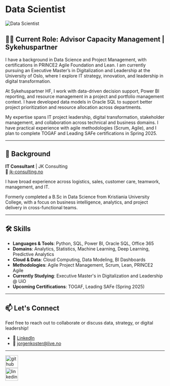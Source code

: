 # Data Scientist  
![Data Scientist](https://miro.medium.com/max/870/1*14v1pUZwr516557dpS-oYw.jpeg)

## 👨‍💼 Current Role: Advisor Capacity Management | Sykehuspartner

I have a background in Data Science and Project Management, with certifications in PRINCE2 Agile Foundation and Lean. I am currently pursuing an Executive Master’s in Digitalization and Leadership at the University of Oslo, where I explore IT strategy, innovation, and leadership in digital transformation.

At Sykehuspartner HF, I work with data-driven decision support, Power BI reporting, and resource management in a project and portfolio management context. I have developed data models in Oracle SQL to support better project prioritization and resource allocation across departments.

My expertise spans IT project leadership, digital transformation, stakeholder management, and collaboration across technical and business domains. I have practical experience with agile methodologies (Scrum, Agile), and I plan to complete TOGAF and Leading SAFe certifications in Spring 2025.

---

## 🧠 Background

**IT Consultant** | JK Consulting  
🔗 [jk-consulting.no](https://jk-consulting.no)

I have broad experience across logistics, sales, customer care, teamwork, management, and IT.

Formerly completed a B.Sc in Data Science from Kristiania University College, with a focus on business intelligence, analytics, and project delivery in cross-functional teams.

---

## 🛠️ Skills

- **Languages & Tools**: Python, SQL, Power BI, Oracle SQL, Office 365  
- **Domains**: Analytics, Statistics, Machine Learning, Deep Learning, Predictive Analytics  
- **Cloud & Data**: Cloud Computing, Data Modeling, BI Dashboards  
- **Methodologies**: Agile Project Management, Scrum, Lean, PRINCE2 Agile  
- **Currently Studying**: Executive Master's in Digitalization and Leadership @ UiO  
- **Upcoming Certifications**: TOGAF, Leading SAFe (Spring 2025)

---

## 📫 Let's Connect

Feel free to reach out to collaborate or discuss data, strategy, or digital leadership!

- 🔗 [LinkedIn](https://www.linkedin.com/in/jørgen-andre-koster-0b3760190/)
- 📧 jorgenkoster@live.no

---

[<img src='https://cdn.jsdelivr.net/npm/simple-icons@3.0.1/icons/github.svg' alt='github' height='40'>](https://github.com/Kozter)  
[<img src='https://cdn.jsdelivr.net/npm/simple-icons@3.0.1/icons/linkedin.svg' alt='linkedin' height='40'>](https://www.linkedin.com/in/jørgen-andre-koster-0b3760190/)
